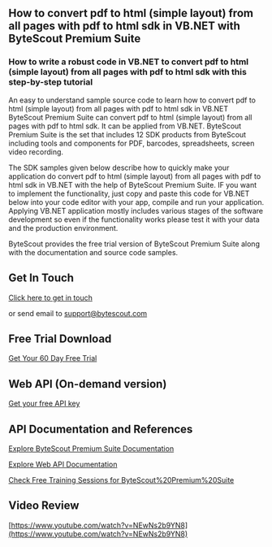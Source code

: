 ## How to convert pdf to html (simple layout) from all pages with pdf to html sdk in VB.NET with ByteScout Premium Suite

### How to write a robust code in VB.NET to convert pdf to html (simple layout) from all pages with pdf to html sdk with this step-by-step tutorial

An easy to understand sample source code to learn how to convert pdf to html (simple layout) from all pages with pdf to html sdk in VB.NET ByteScout Premium Suite can convert pdf to html (simple layout) from all pages with pdf to html sdk. It can be applied from VB.NET. ByteScout Premium Suite is the set that includes 12 SDK products from ByteScout including tools and components for PDF, barcodes, spreadsheets, screen video recording.

The SDK samples given below describe how to quickly make your application do convert pdf to html (simple layout) from all pages with pdf to html sdk in VB.NET with the help of ByteScout Premium Suite. IF you want to implement the functionality, just copy and paste this code for VB.NET below into your code editor with your app, compile and run your application. Applying VB.NET application mostly includes various stages of the software development so even if the functionality works please test it with your data and the production environment.

ByteScout provides the free trial version of ByteScout Premium Suite along with the documentation and source code samples.

## Get In Touch

[Click here to get in touch](https://bytescout.zendesk.com/hc/en-us/requests/new?subject=ByteScout%20Premium%20Suite%20Question)

or send email to [support@bytescout.com](mailto:support@bytescout.com?subject=ByteScout%20Premium%20Suite%20Question) 

## Free Trial Download

[Get Your 60 Day Free Trial](https://bytescout.com/download/web-installer?utm_source=github-readme)

## Web API (On-demand version)

[Get your free API key](https://pdf.co/documentation/api?utm_source=github-readme)

## API Documentation and References

[Explore ByteScout Premium Suite Documentation](https://bytescout.com/documentation/index.html?utm_source=github-readme)

[Explore Web API Documentation](https://pdf.co/documentation/api?utm_source=github-readme)

[Check Free Training Sessions for ByteScout%20Premium%20Suite](https://academy.bytescout.com/)

## Video Review

[https://www.youtube.com/watch?v=NEwNs2b9YN8](https://www.youtube.com/watch?v=NEwNs2b9YN8)